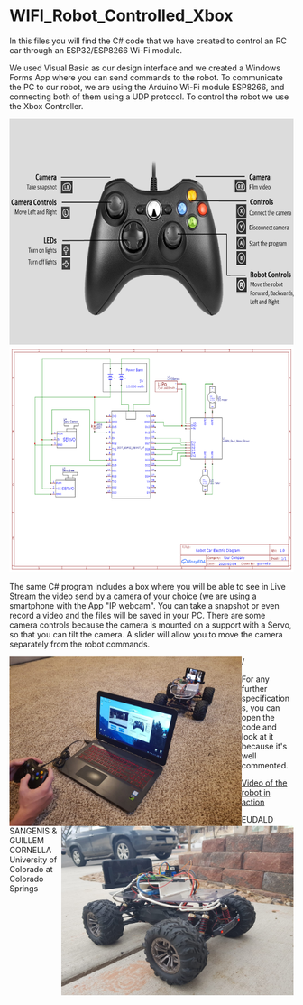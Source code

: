 # WIFI_Robot_Controlled_Xbox
 
In this files you will find the C# code that we have created to control an RC car through an ESP32/ESP8266 Wi-Fi module.

We used Visual Basic as our design interface and we created a Windows Forms App where you can send commands to the robot. To communicate the PC to our robot, we are using the Arduino Wi-Fi module ESP8266, and connecting both of them using a UDP protocol. To control the robot we use the Xbox Controller.

<p align = "center">
  <img width="700" height="400" src="assets/xbox_controls.png">
 <img width="700" height="400" src="assets/SCHEMATIC_ROBOT_CAR.png">
</p>

The same C# program includes a box where you will be able to see in Live Stream the video send by a camera of your choice (we are using a smartphone with the App "IP webcam". You can take a snapshot or even record a video and the files will be saved in your PC. There are some camera controls because the camera is mounted on a support with a Servo, so that you can tilt the camera. A slider will allow you to move the camera separately from the robot commands.

<p align = "center">
  <img align = "left"  width="412" height="300" src="assets/im_1.jpeg">
  <img align = "right" width="412" height="300" src="assets/im_2.jpeg">
</p>/

For any further specifications, you can open the code and look at it because it's well commented.

[Video of the robot in action](https://www.youtube.com/watch?v=Hvh4d6ooXKg&list=PLkLimRXN6NKzz2pS73LnV6DYbMdIhSLv9&index=2)

EUDALD SANGENIS & GUILLEM CORNELLA University of Colorado at Colorado Springs
